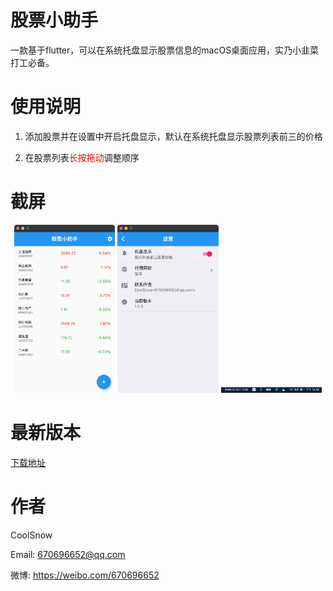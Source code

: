 # 股票小助手
一款基于flutter，可以在系统托盘显示股票信息的macOS桌面应用，实乃小韭菜打工必备。
# 使用说明
1. 添加股票并在设置中开启托盘显示，默认在系统托盘显示股票列表前三的价格

2. 在股票列表<font color=red>长按拖动</font>调整顺序 

# 截屏
<p align="center">
  <img src="release/screenshot/1.png" width="32%" />
  <img src="release/screenshot/2.png" width="32%" />
  <img src="release/screenshot/3.png" width="32%" />
</p>

# 最新版本
[下载地址](https://github.com/RealCoolSnow/stock-helper/releases)


# 作者
CoolSnow 

Email: 670696652@qq.com

微博: https://weibo.com/670696652